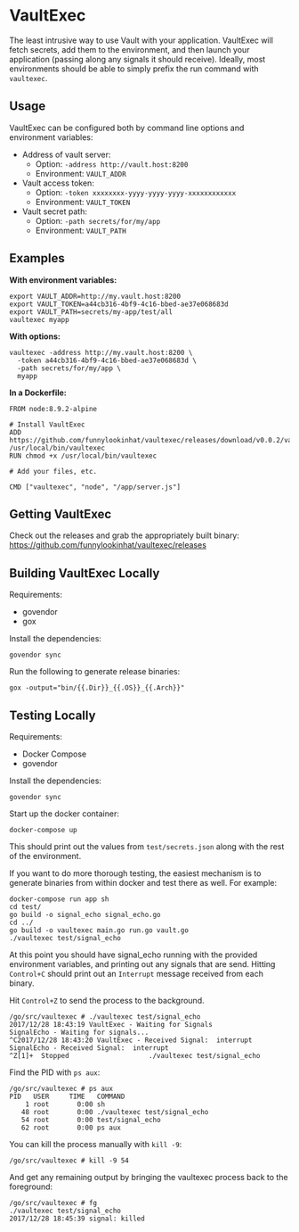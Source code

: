 # VaultExec

The least intrusive way to use Vault with your application.  VaultExec will
fetch secrets, add them to the environment, and then launch your application
(passing along any signals it should receive).  Ideally, most environments
should be able to simply prefix the run command with `vaultexec`.

## Usage

VaultExec can be configured both by command line options and environment variables:

- Address of vault server:
    - Option: `-address http://vault.host:8200`
    - Environment: `VAULT_ADDR`
- Vault access token:
    - Option: `-token xxxxxxxx-yyyy-yyyy-yyyy-xxxxxxxxxxxx`
    - Environment: `VAULT_TOKEN`
- Vault secret path:
    - Option: `-path secrets/for/my/app`
    - Environment: `VAULT_PATH`

## Examples

**With environment variables:**

```
export VAULT_ADDR=http://my.vault.host:8200
export VAULT_TOKEN=a44cb316-4bf9-4c16-bbed-ae37e068683d
export VAULT_PATH=secrets/my-app/test/all
vaultexec myapp
```

**With options:**

```
vaultexec -address http://my.vault.host:8200 \
  -token a44cb316-4bf9-4c16-bbed-ae37e068683d \
  -path secrets/for/my/app \
  myapp
```

**In a Dockerfile:**

```
FROM node:8.9.2-alpine

# Install VaultExec
ADD https://github.com/funnylookinhat/vaultexec/releases/download/v0.0.2/vaultexec_linux_amd64 /usr/local/bin/vaultexec
RUN chmod +x /usr/local/bin/vaultexec

# Add your files, etc.

CMD ["vaultexec", "node", "/app/server.js"]
```

## Getting VaultExec

Check out the releases and grab the appropriately built binary:
https://github.com/funnylookinhat/vaultexec/releases

## Building VaultExec Locally

Requirements:

- govendor
- gox

Install the dependencies:

`govendor sync`

Run the following to generate release binaries:

`gox -output="bin/{{.Dir}}_{{.OS}}_{{.Arch}}"`

## Testing Locally

Requirements:

- Docker Compose
- govendor

Install the dependencies:

`govendor sync`

Start up the docker container:

`docker-compose up`

This should print out the values from `test/secrets.json` along with the rest
of the environment.

If you want to do more thorough testing, the easiest mechanism is to generate
binaries from within docker and test there as well.  For example:

```
docker-compose run app sh
cd test/
go build -o signal_echo signal_echo.go
cd ../
go build -o vaultexec main.go run.go vault.go
./vaultexec test/signal_echo
```

At this point you should have signal_echo running with the provided environment
variables, and printing out any signals that are send.  Hitting `Control+C`
should print out an `Interrupt` message received from each binary.

Hit `Control+Z` to send the process to the background.

```
/go/src/vaultexec # ./vaultexec test/signal_echo
2017/12/28 18:43:19 VaultExec - Waiting for Signals
SignalEcho - Waiting for signals...
^C2017/12/28 18:43:20 VaultExec - Received Signal:  interrupt
SignalEcho - Received Signal:  interrupt
^Z[1]+  Stopped                    ./vaultexec test/signal_echo
```

Find the PID with `ps aux`:

```
/go/src/vaultexec # ps aux
PID   USER     TIME   COMMAND
    1 root       0:00 sh
   48 root       0:00 ./vaultexec test/signal_echo
   54 root       0:00 test/signal_echo
   62 root       0:00 ps aux
```

You can kill the process manually with `kill -9`:

```
/go/src/vaultexec # kill -9 54
```

And get any remaining output by bringing the vaultexec process back to the foreground:

```
/go/src/vaultexec # fg
./vaultexec test/signal_echo
2017/12/28 18:45:39 signal: killed
```
